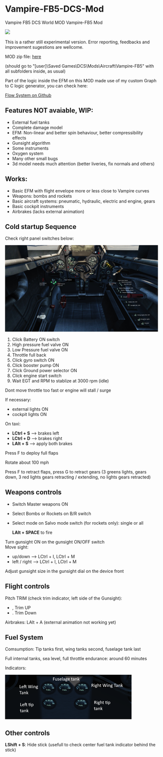 # Vampire-FB5-DCS-Mod
Vampire FB5 DCS World MOD
Vampire-FB5 Mod

<img src="https://github.com/tnnovak/Vampire-FB5-DCS-Mod/blob/main/images/montagem.png">

This is a rather still experimental version. Error reporting, feedbacks and improvement sugestions are wellcome.

MOD zip file:
<a href="https://github.com/tnnovak/Vampire-FB5-DCS-Mod/releases/tag/v1.0.0.-alpha">here</a>

(should go to "[user]\Saved Games\DCS\Mods\Aircraft\Vampire-FB5\" with all subfolders inside, as usual)

Part of the logic inside the EFM on this MOD made use of my custom Graph to C logic generator, you can check here:

<a href="https://github.com/tnnovak/Flow-System">Flow System on Github</a>

## Features NOT avaiable, WIP:

* External fuel tanks
* Complete damage model
* EFM: Non-linear and better spin behaviour, better compressibility effects
* Gunsight algorithm
* Some instruments
* Oxygen system
* Many other small bugs
* 3d model needs much attention (better liveries, fix normals and others)

## Works:

* Basic EFM with flight envelope more or less close to Vampire curves
* Weapons: bombs and rockets
* Basic aircraft systems: pneumatic, hydraulic, electric and engine, gears
* Basic cockpit instruments
* Airbrakes (lacks external animation)

## Cold startup Sequence

Check right panel switches below:

<img src="https://github.com/tnnovak/Vampire-FB5-DCS-Mod/blob/main/images/cockpit.png"></img>

1. Click Battery ON switch
2. High pressure fuel valve ON
3. Low Pressure fuel valve ON
4. Throttle full back
5. Click gyro switch ON
6. Click booster pump ON
7. Click Ground power selector ON
8. Click engine start switch
9. Wait EGT and RPM to stablize at 3000 rpm (idle)

Dont move throttle too fast or engine will stall /  surge

If necessary: <br>
* external lights ON
* cockpit lights ON

On taxi: <br>
* <b>LCtrl + S</b> --> brakes left
* <b>LCtrl + D</b> --> brakes right
* <b>LAlt +  S</b> --> apply both brakes

Press F to deploy full flaps

Rotate about 100 mph

Press F to retract flaps, press G to retract gears (3 greens lights, gears down, 3 red lights gears retracting / extending, no lights gears retracted)

## Weapons controls

* Switch Master weapons ON
* Select Bombs or Rockets on B/R switch
* Select mode on Salvo mode switch (for rockets only): single or all

  <b>LAlt + SPACE</b> to fire

Turn gunsight ON on the gunsight ON/OFF switch<br>
Move sight:<br> 
* up/down --> LCtrl + I, LCtrl + M
* left / right --> LCtrl + I, LCtrl + M

Adjust gunsight size in the gunsight dial on the device front

## Flight controls

Pitch TRIM (check trim indicator, left side of the Gunsight):  
* , Trim UP
* . Trim Down

Airbrakes: LAlt + A (external animation not working yet)

## Fuel System

Comsumption: Tip tanks first, wing tanks second, fuselage tank last

Full internal tanks, sea level, full throttle endurance: around 60 minutes

Indicators: 

<img src="https://github.com/tnnovak/Vampire-FB5-DCS-Mod/blob/main/images/fuel-indicators.png">

## Other controls

<b>LShift + S</b>: Hide stick (usefull to check center fuel tank indicator behind the stick)




